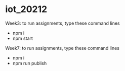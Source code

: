 # iot_20212

Week3: to run assignments, type these command lines
+ npm i
+ npm start

Week7: to run assignments, type these command lines
+ npm i
+ npm run publish
